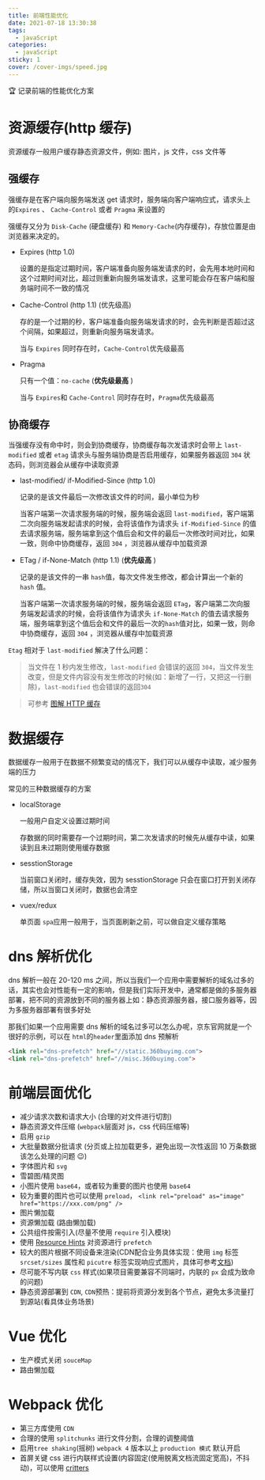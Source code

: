 ```yaml
---
title: 前端性能优化
date: 2021-07-18 13:30:38
tags:
  - javaScript
categories:
  - javaScript
sticky: 1
cover: /cover-imgs/speed.jpg
---
```


🏆 记录前端的性能优化方案

<!-- more -->

<!-- # 前端性能优化 -->

# 资源缓存(http 缓存)

资源缓存一般用户缓存静态资源文件，例如: 图片，js 文件，css 文件等

## 强缓存

强缓存是在客户端向服务端发送 get 请求时，服务端向客户端响应式，请求头上的`Expires` 、 `Cache-Control` 或者 `Pragma` 来设置的

强缓存又分为 `Disk-Cache` (硬盘缓存) 和 `Memory-Cache`(内存缓存)，存放位置是由浏览器来决定的。

- Expires (http 1.0)

  设置的是指定过期时间，客户端准备向服务端发请求的时，会先用本地时间和这个过期时间对比，超过则重新向服务端发请求，这里可能会存在客户端和服务端时间不一致的情况

- Cache-Control (http 1.1) (优先级高)

  存的是一个过期的秒，客户端准备向服务端发请求的时，会先判断是否超过这个间隔，如果超过，则重新向服务端发请求。

  当与 `Expires` 同时存在时，`Cache-Control`优先级最高

- Pragma

  只有一个值：`no-cache` (**优先级最高** )

  当与 `Expires`和 `Cache-Control` 同时存在时，`Pragma`优先级最高

## 协商缓存

当强缓存没有命中时，则会到协商缓存，协商缓存每次发请求时会带上 `last-modified` 或者 `etag` 请求头与服务端协商是否启用缓存，如果服务器返回 `304` 状态码，则浏览器会从缓存中读取资源

- last-modified/ if-Modified-Since (http 1.0)

  记录的是该文件最后一次修改该文件的时间，最小单位为秒

  当客户端第一次请求服务端的时候，服务端会返回 `last-modified`，客户端第二次向服务端发起请求的时候，会将该值作为请求头 `if-Modified-Since` 的值去请求服务端，服务端拿到这个值后会和文件的最后一次修改时间对比，如果一致，则命中协商缓存，返回 `304` ，浏览器从缓存中加载资源

- ETag / if-None-Match (http 1.1) (**优先级高** )

  记录的是该文件的一串 `hash`值，每次文件发生修改，都会计算出一个新的 `hash` 值。

  当客户端第一次请求服务端的时候，服务端会返回 `ETag`，客户端第二次向服务端发起请求的时候，会将该值作为请求头 `if-None-Match` 的值去请求服务端，服务端拿到这个值后会和文件的最后一次的`hash`值对比，如果一致，则命中协商缓存，返回 `304` ，浏览器从缓存中加载资源

`Etag` 相对于 `last-modified` 解决了什么问题：

> 当文件在 1 秒内发生修改，`last-modified` 会错误的返回 `304`，当文件发生改变，但是文件内容没有发生修改的时候(如：新增了一行，又把这一行删除)，`last-modified` 也会错误的返回`304`

> 可参考 [图解 HTTP 缓存](https://juejin.cn/post/6844904153043435533)

# 数据缓存

数据缓存一般用于在数据不频繁变动的情况下，我们可以从缓存中读取，减少服务端的压力

常见的三种数据缓存的方案

- localStorage

  一般用户自定义设置过期时间

  存数据的同时需要存一个过期时间，第二次发请求的时候先从缓存中读，如果读到且未过期则使用缓存数据

- sesstionStorage

  当前窗口关闭时，缓存失效，因为 sesstionStorage 只会在窗口打开到关闭存储，所以当窗口关闭时，数据也会清空

- vuex/redux

  单页面 `spa`应用一般用于，当页面刷新之前，可以做自定义缓存策略

# dns 解析优化

dns 解析一般在 20-120 ms 之间，所以当我们一个应用中需要解析的域名过多的话，其实也会对性能有一定的影响，但是我们实际开发中，通常都是做的多服务器部署，把不同的资源放到不同的服务器上如：静态资源服务器，接口服务器等，因为多服务器部署有很多好处

那我们如果一个应用需要 dns 解析的域名过多可以怎么办呢，京东官网就是一个很好的示例，可以在 `html`的`header`里面添加 dns 预解析

```HTML
<link rel="dns-prefetch" href="//static.360buyimg.com">
<link rel="dns-prefetch" href="//misc.360buyimg.com">

```

# 前端层面优化
- 减少请求次数和请求大小 (合理的对文件进行切割)
- 静态资源文件压缩 (`webpack`层面对 js，css 代码压缩等)
- 启用 `gzip`
- 大批量数据分批请求 (分页或上拉加载更多，避免出现一次性返回 10 万条数据该怎么处理的问题 😉)
- 字体图片和 `svg`
- 雪碧图/精灵图
- 小图片使用 `base64`，或者较为重要的图片也使用 `base64`
- 较为重要的图片也可以使用 `preload`， `<link rel="preload" as="image" href="https://xxx.com/png" />`
- 图片懒加载
- 资源懒加载 (路由懒加载)
- 公共组件按需引入(尽量不使用 `require` 引入模块)
- 使用 [Resource Hints](https://blog.csdn.net/weixin_33744141/article/details/88105461) 对资源进行 `prefetch`
- 较大的图片根据不同设备来渲染(CDN配合业务具体实现：使用 `img` 标签 `srcset/sizes` 属性和 `picutre` 标签实现响应式图片，具体可参考[文档](https://developer.mozilla.org/zh-CN/docs/Web/API/HTMLImageElement/srcset))
- 尽可能不写内联 `css` 样式(如果项目需要兼容不同端时，内联的 `px` 会成为致命的问题)
- 静态资源部署到 `CDN`, `CDN`预热：提前将资源分发到各个节点，避免太多流量打到源站(看具体业务场景)

# Vue 优化
- 生产模式关闭 `souceMap`
- 路由懒加载

# Webpack 优化
- 第三方库使用 `CDN`  
- 合理的使用 `splitchunks` 进行文件分割，合理的调整阈值 
- 启用`tree shaking`(摇树) `webpack 4` 版本以上 `production 模式` 默认开启
- 首屏关键 css 进行内联样式设置(内容固定(使用脱离文档流固定宽高)，不抖动)，可以使用 [critters](https://github.com/GoogleChromeLabs/critters)
